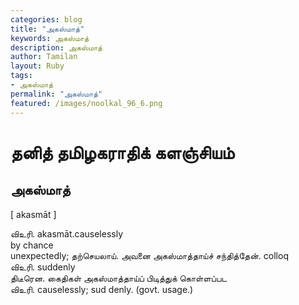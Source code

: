 ```yaml
---  
categories: blog  
title: "அகஸ்மாத்"
keywords: அகஸ்மாத்  
description: அகஸ்மாத்
author: Tamilan  
layout: Ruby  
tags:     
- அகஸ்மாத்
permalink: "அகஸ்மாத்"  
featured: /images/noolkal_96_6.png  
--- 
```

# தனித் தமிழகராதிக் களஞ்சியம்
## அகஸ்மாத்

[ akasmāt ]  
  
விஉரி. akasmāt.causelessly  
by chance  
unexpectedly; தற்செயலாய். அவனை அகஸ்மாத்தாய்ச் சந்தித்தேன். colloq  
விஉரி. suddenly  
திடீரென. கைதிகள் அகஸ்மாத்தாய்ப் பிடித்துக் கொள்ளப்பட  
விஉரி. causelessly; sud denly. (govt. usage.)